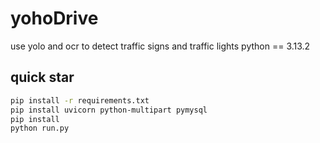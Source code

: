 # yohoDrive

use yolo and ocr to detect traffic signs and traffic lights
python == 3.13.2

## quick star

```bash
pip install -r requirements.txt
pip install uvicorn python-multipart pymysql
pip install 
python run.py
```
